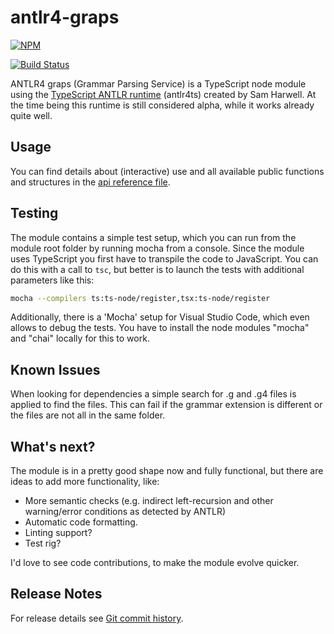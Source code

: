 # antlr4-graps

[![NPM](https://nodei.co/npm/antlr4-graps.png?downloads=true&downloadRank=true)](https://nodei.co/npm/antlr4-graps/)

[![Build Status](https://travis-ci.org/mike-lischke/antlr-graps.svg?branch=master)](https://travis-ci.org/mike-lischke/antlr-graps)

ANTLR4 graps (Grammar Parsing Service) is a TypeScript node module using the [TypeScript ANTLR runtime](https://github.com/tunnelvisionlabs/antlr4ts) (antlr4ts) created by Sam Harwell. At the time being this runtime is still considered alpha, while it works already quite well.

## Usage

You can find details about (interactive) use and all available public functions and structures in the [api reference file](api.md).

## Testing

The module contains a simple test setup, which you can run from the module root folder by running mocha from a console. Since the module uses TypeScript you first have to transpile the code to JavaScript. You can do this with a call to `tsc`, but better is to launch the tests with additional parameters like this:

```bash
mocha --compilers ts:ts-node/register,tsx:ts-node/register
```

Additionally, there is a 'Mocha' setup for Visual Studio Code, which even allows to debug the tests. You have to install the node modules "mocha" and "chai" locally for this to work.

## Known Issues
When looking for dependencies a simple search for .g and .g4 files is applied to find the files. This can fail if the grammar extension is different or the files are not all in the same folder.

## What's next?
The module is in a pretty good shape now and fully functional, but there are ideas to add more functionality, like:

* More semantic checks (e.g. indirect left-recursion and other warning/error conditions as detected by ANTLR)
* Automatic code formatting.
* Linting support?
* Test rig?

I'd love to see code contributions, to make the module evolve quicker.

## Release Notes

For release details see [Git commit history](https://github.com/mike-lischke/antlr-graps/commits/master).
